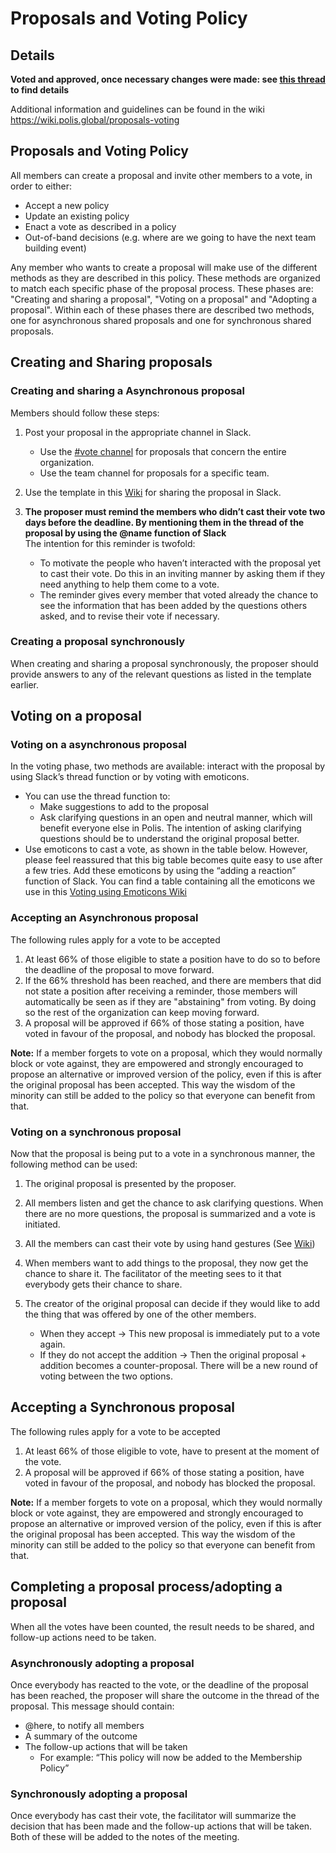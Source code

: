 # Proposals and Voting Policy
## Details 
**Voted and approved, once necessary changes were made: see [this thread](https://dekai.slack.com/archives/CJMBGF4QY/p1560933342033400) to find details**  

Additional information and guidelines can be found in the wiki https://wiki.polis.global/proposals-voting

## Proposals and Voting Policy
All members can create a proposal and invite other members to a vote, in order to either:
+ Accept a new policy
+ Update an existing policy
+ Enact a vote as described in a policy
+ Out-of-band decisions (e.g. where are we going to have the next team building event)
 
Any member who wants to create a proposal will make use of the different methods as they are described in this policy. These methods are organized to match each specific phase of the proposal process. These phases are: "Creating and sharing a proposal", "Voting on a proposal" and "Adopting a proposal".
Within each of these phases there are described two methods, one for asynchronous shared proposals and one for synchronous shared proposals. 

## Creating and Sharing proposals
### Creating and sharing a Asynchronous proposal 
Members should follow these steps:
1. Post your proposal in the appropriate channel in Slack.   
   * Use the [#vote channel](https://dekai.slack.com/messages/CJMBGF4QY/convo/GFSPHBCGM-1559145174.028400/) for proposals that concern the 
entire organization.
   * Use the team channel for proposals for a specific team.  

2. Use the template in this [Wiki](https://wiki.polis.global/proposals-voting/proposal-sharing) for sharing the proposal in Slack.   


3. **The proposer must remind the members who didn’t cast their vote two days before the deadline. By mentioning them in the thread of the 
proposal by using the @name function of Slack**  
The intention for this reminder is twofold:  
    * To motivate the people who haven’t interacted with the proposal yet to cast their vote. 
    Do this in an inviting manner by asking them if they need anything to help them come to a vote.  
    * The reminder gives every member that voted already the chance to see the information that has been added by the questions 
    others asked, and to revise their vote if necessary.

### Creating a proposal synchronously  
When creating and sharing a proposal synchronously, the proposer should provide answers to any of the relevant questions as listed in the template earlier. 

## Voting on a proposal 
### Voting on a asynchronous proposal   
In the voting phase, two methods are available: interact with the proposal by using Slack’s thread function or by voting with emoticons. 
* You can use the thread function to:  
   * Make suggestions to add to the proposal
   * Ask clarifying questions in an open and neutral manner, which will benefit everyone else in Polis. 
   The intention of asking clarifying questions should be to understand the original proposal better. 
* Use emoticons to cast a vote, as shown in the table below. However, please feel reassured that this big table becomes quite easy to use after a few tries. Add these emoticons by using the “adding a reaction” function of Slack. You can find a table containing all the emoticons we use in this [Voting using Emoticons Wiki](https://wiki.polis.global/proposals-voting/voting-using-emoticons) 

### Accepting an Asynchronous proposal 
The following rules apply for a vote to be accepted
1. At least 66% of those eligible to state a position have to do so to before the deadline of the proposal to move forward. 
2. If the 66% threshold has been reached, and there are members that did not state a position after receiving a reminder, those members will automatically be seen as if they are "abstaining" from voting. By doing so the rest of the organization can keep moving forward. 
3. A proposal will be approved if 66% of those stating a position, have voted in favour of the proposal, and nobody has blocked the proposal. 

**Note:** If a member forgets to vote on a proposal, which they would normally block or vote against, they are empowered and strongly encouraged to propose an alternative or improved version of the policy, even if this is after the original proposal has been accepted. This way the wisdom of the minority can still be added to the policy so that everyone can benefit from that. 

### Voting on a synchronous proposal  
Now that the proposal is being put to a vote in a synchronous manner, the following method can be used: 
1. The original proposal is presented by the proposer.
2. All members listen and get the chance to ask clarifying questions. When there are no more questions, the proposal is summarized and a vote is initiated. 
3. All the members can cast their vote by using hand gestures (See [Wiki](https://wiki.polis.global/proposals-voting/voting-using-emoticons))

4. When members want to add things to the proposal, they now get the chance to share it. The facilitator of the meeting sees to it that everybody gets their chance to share. 
5. The creator of the original proposal can decide if they would like to add the thing that was offered by one of the other members. 
   * When they accept -> This new proposal is immediately put to a vote again. 
   * If they do not accept the addition -> Then the original proposal + addition becomes a counter-proposal. There will be a new round 
   of voting between the two options. 

## Accepting a Synchronous proposal 
The following rules apply for a vote to be accepted
1. At least 66% of those eligible to vote, have to present at the moment of the vote. 
2. A proposal will be approved if 66% of those stating a position, have voted in favour of the proposal, and nobody has blocked the proposal. 

**Note:** If a member forgets to vote on a proposal, which they would normally block or vote against, they are empowered and strongly encouraged to propose an alternative or improved version of the policy, even if this is after the original proposal has been accepted. This way the wisdom of the minority can still be added to the policy so that everyone can benefit from that. 



## Completing a proposal process/adopting a proposal 
When all the votes have been counted, the result needs to be shared, and follow-up actions need to be taken. 

### Asynchronously adopting a proposal 
Once everybody has reacted to the vote, or the deadline of the proposal has been reached, the proposer will share the outcome in the 
thread of the proposal. This message should contain:  
* @here, to notify all members
* A summary of the outcome 
* The follow-up actions that will be taken
   * For example: “This policy will now be added to the Membership Policy”
   
### Synchronously adopting a proposal 
Once everybody has cast their vote, the facilitator will summarize the decision that has been made and the follow-up actions 
that will be taken. Both of these will be added to the notes of the meeting. 

